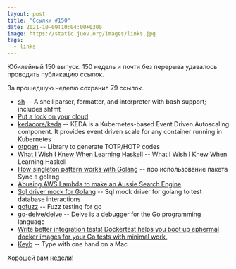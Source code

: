 ```yaml
---
layout: post
title: "Ссылки #150"
date: 2021-10-09T10:04:00+0300
image: https://static.juev.org/images/links.jpg
tags:
  - links
---
```

Юбилейный 150 выпуск. 150 недель и почти без перерыва удавалось проводить публикацию ссылок.

За прошедшую неделю сохранил 79 ссылок.

* [sh](https://github.com/mvdan/sh) -- A shell parser, formatter, and interpreter with bash support; includes shfmt
* [Put a lock on your cloud](https://cryptomator.org/)
* [kedacore/keda](https://github.com/kedacore/keda) -- KEDA is a Kubernetes-based Event Driven Autoscaling component. It provides event driven scale for any container running in Kubernetes
* [otpgen](https://github.com/RijulGulati/otpgen) -- Library to generate TOTP/HOTP codes
* [What I Wish I Knew When Learning Haskell](https://github.com/sdiehl/wiwinwlh) -- What I Wish I Knew When Learning Haskell
* [How singleton pattern works with Golang](https://medium.com/golang-issue/how-singleton-pattern-works-with-golang-2fdd61cd5a7f) -- про использование пакета Sync в golang
* [Abusing AWS Lambda to make an Aussie Search Engine](https://boyter.org/posts/abusing-aws-to-make-a-search-engine/)
* [Sql driver mock for Golang](https://github.com/DATA-DOG/go-sqlmock) -- Sql mock driver for golang to test database interactions
* [gofuzz](https://github.com/google/gofuzz) -- Fuzz testing for go
* [go-delve/delve](https://github.com/go-delve/delve) -- Delve is a debugger for the Go programming language
* [Write better integration tests! Dockertest helps you boot up ephermal docker images for your Go tests with minimal work.](https://github.com/ory/dockertest)
* [Keyb](https://github.com/ZevEisenberg/Keyb) -- Type with one hand on a Mac

Хорошей вам недели!

